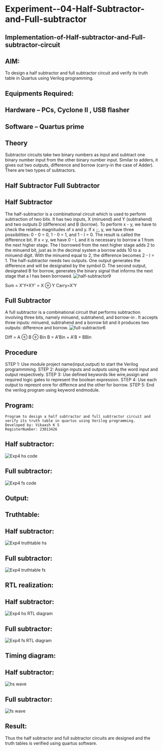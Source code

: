 # Experiment--04-Half-Subtractor-and-Full-subtractor
## Implementation-of-Half-subtractor-and-Full-subtractor-circuit
## AIM:
To design a half subtractor and full subtractor circuit and verify its truth table in Quartus using Verilog programming.

## Equipments Required:
## Hardware – PCs, Cyclone II , USB flasher
## Software – Quartus prime
## Theory
Subtractor circuits take two binary numbers as input and subtract one binary number input from the other binary number input. Similar to adders, it gives out two outputs, difference and borrow (carry-in the case of Adder). There are two types of subtractors.

## Half Subtractor Full Subtractor
## Half Subtractor
The half-subtractor is a combinational circuit which is used to perform subtraction of two bits. It has two inputs, X (minuend) and Y (subtrahend) and two outputs D (difference) and B (borrow). To perform x - y, we have to check the relative magnitudes of x and y. If x ;;, y, we have three possibilities: 0 - 0 = 0, 1 - 0 = 1, and 1 - I = 0. The result is called the difference bit. If x < y, we have 0 - I, and it is necessary to borrow a 1 from the next higher stage. The I borrowed from the next higher stage adds 2 to the minuend bit, just as in the decimal system a borrow adds 10 to a minuend digit. With the minuend equal to 2, the difference becomes 2 - I = 1. The half-subtractor needs two outputs. One output generates the difference and will be designated by the symbol D. The second output, designated B for borrow, generates the binary signal that informs the next stage that a I has been borrowed.
![half-subtractor9](https://user-images.githubusercontent.com/36288975/166112538-58c3bc7c-ee5d-4e6a-ac8d-8e8328efe27a.png)


Sum = X'Y+XY' = X ⊕ Y
Carry=X'Y

## Full Subtractor
A full subtractor is a combinational circuit that performs subtraction involving three bits, namely minuend, subtrahend, and borrow-in . It accepts three inputs: minuend, subtrahend and a borrow bit and it produces two outputs: difference and borrow. 
![full-subtractor6](https://user-images.githubusercontent.com/36288975/166112541-24c68359-3de8-4674-ae22-8272ffc385ed.png)


Diff = A ⊕ B ⊕ Bin B = A'Bin + A'B + BBin

## Procedure
STEP 1: Use module project name(input,output) to start the Verilog programmming.
STEP 2: Assign inputs and outputs using the word input and output respectively.
STEP 3: Use defined keywords like wire,assign and required logic gates to represent the boolean
expression.
STEP 4: Use each output to represnt onre for differnce and the other for borrow.
STEP 5: End the verilog program using keyword endmodule.

## Program:
~~~
Program to design a half subtractor and full subtractor circuit and verify its truth table in quartus using Verilog programming.
Developed by: Vikaash K S
RegisterNumber: 23013426
~~~
## Half subtractor:
![Exp4 hs code](https://github.com/Vikaash19/Experiment--04-Half-Subtractor-and-Full-subtractor/assets/148514589/e0ed339f-3088-49e3-9a03-973697c696d3)

## Full subtractor:
![Exp4 fs code](https://github.com/Vikaash19/Experiment--04-Half-Subtractor-and-Full-subtractor/assets/148514589/98b1c763-b131-43dc-a69b-928450169857)

## Output:
## Truthtable:
## Half subtractor:
![Exp4 truthtable hs](https://github.com/Vikaash19/Experiment--04-Half-Subtractor-and-Full-subtractor/assets/148514589/ad3a3ce7-0f64-417a-b964-458e7b97e1f5)

## Full subtractor:
![Exp4 truthtable fs](https://github.com/Vikaash19/Experiment--04-Half-Subtractor-and-Full-subtractor/assets/148514589/666a24a0-b60e-4b54-ac59-82d8b9e66c82)

##  RTL realization:
## Half subtractor:
![Exp4 hs RTL diagram](https://github.com/Vikaash19/Experiment--04-Half-Subtractor-and-Full-subtractor/assets/148514589/d0c6a758-052b-4f26-81b7-93e96c8e945f)

## Full subtractor:
![Exp4 fs RTL diagram](https://github.com/Vikaash19/Experiment--04-Half-Subtractor-and-Full-subtractor/assets/148514589/dd890d46-d0fd-40a2-a9ab-7eeab18b4e68)

## Timing diagram: 
## Half subtractor:
![hs wave](https://github.com/Vikaash19/Experiment--04-Half-Subtractor-and-Full-subtractor/assets/148514589/28a8b447-971a-4e1a-b5a8-d6a1d81b3f7c)

## Full subtractor:
![fs wave](https://github.com/Vikaash19/Experiment--04-Half-Subtractor-and-Full-subtractor/assets/148514589/38732de1-6440-47b2-b63a-205fd6a59408)

## Result:
Thus the half subtractor and full subtractor circuits are designed and the truth tables is verified using quartus software.
